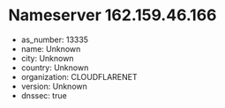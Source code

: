 # Nameserver 162.159.46.166

* as_number: 13335
* name: Unknown
* city: Unknown
* country: Unknown
* organization: CLOUDFLARENET
* version: Unknown
* dnssec: true
